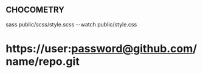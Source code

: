 ## CHOCOMETRY
sass public/scss/style.scss --watch public/style.css 
# https://user:password@github.com/name/repo.git

